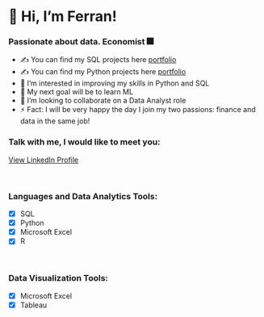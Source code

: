 # 👋 Hi, I’m Ferran!

### Passionate about data. Economist 🎆

- ✍ You can find my SQL projects here [portfolio](https://github.com/ferranindata/SQL-Portfolio-Projects)
- ✍ You can find my Python projects here [portfolio](https://github.com/ferranindata/Python-Portfolio-Projects)
- 👀 I’m interested in improving my skills in Python and SQL
- 🥅 My next goal will be to learn ML
- 💞️ I’m looking to collaborate on a Data Analyst role
- ⚡ Fact: I will be very happy the day I join my two passions: finance and data in the same job!

### Talk with me, I would like to meet you:
[View LinkedIn Profile](https://www.linkedin.com/in/ferran-espunya/)

<br />

### Languages and Data Analytics Tools:
- [x] SQL
- [x] Python
- [x] Microsoft Excel
- [x] R

<br />

### Data Visualization Tools:
- [x] Microsoft Excel
- [x] Tableau

<br />


<!---
ferranindata/ferranindata is a ✨ special ✨ repository because its `README.md` (this file) appears on your GitHub profile.
You can click the Preview link to take a look at your changes.
--->
